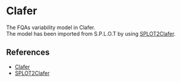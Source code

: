 # Clafer
The FQAs variability model in Clafer.  
The model has been imported from S.P.L.O.T by using [SPLOT2Clafer](https://github.com/jmhorcas/SPLOT2Clafer).

## References
* [Clafer](https://www.clafer.org/)
* [SPLOT2Clafer](https://github.com/jmhorcas/SPLOT2Clafer)
